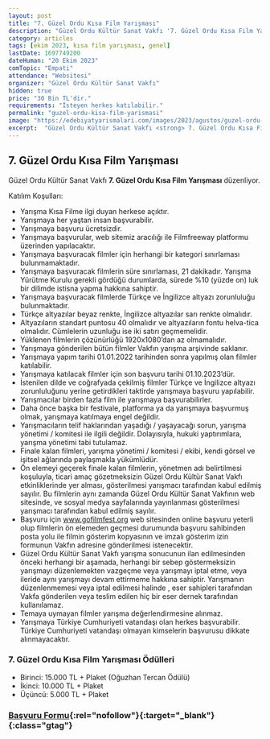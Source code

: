 ```yaml
---
layout: post
title: "7. Güzel Ordu Kısa Film Yarışması"
description: "Güzel Ordu Kültür Sanat Vakfı '7. Güzel Ordu Kısa Film Yarışması' düzenliyor."
category: articles
tags: [ekim 2023, kısa film yarışması, genel]
lastDate: 1697749200
dateHuman: "20 Ekim 2023"
comTopic: "Empati"
attendance: "Websitesi"
organizer: "Güzel Ordu Kültür Sanat Vakfı"
hidden: true
price: "30 Bin TL'dir."
requirements: "İsteyen herkes katılabilir."
permalink: "guzel-ordu-kisa-film-yarismasi"
image: "https://edebiyatyarismalari.com/images/2023/agustos/guzel-ordu-kisa-film-yarismasi.jpg"
excerpt:  "Güzel Ordu Kültür Sanat Vakfı <strong> 7. Güzel Ordu Kısa Film Yarışması </strong> düzenliyor."
---
```


## 7. Güzel Ordu Kısa Film Yarışması
Güzel Ordu Kültür Sanat Vakfı **7. Güzel Ordu Kısa Film Yarışması** düzenliyor.  

Katılım Koşulları:
- Yarışma Kısa Filme ilgi duyan herkese açıktır.
- Yarışmaya her yaştan insan başvurabilir.
- Yarışmaya başvuru ücretsizdir.
- Yarışmaya başvurular, web sitemiz aracılığı ile Filmfreeway platformu üzerinden yapılacaktır.
- Yarışmaya başvuracak filmler için herhangi bir kategori sınırlaması bulunmamaktadır.
- Yarışmaya başvuracak filmlerin süre sınırlaması, 21 dakikadır. Yarışma Yürütme Kurulu gerekli gördüğü durumlarda, sürede %10 (yüzde on) luk bir dilimde istisna yapma hakkına sahiptir.
- Yarışmaya başvuracak filmlerde Türkçe ve İngilizce altyazı zorunluluğu bulunmaktadır.
- Türkçe altyazılar beyaz renkte, İngilizce altyazılar sarı renkte olmalıdır.
- Altyazıların standart puntosu 40 olmalıdır ve altyazıların fontu helva-tica olmalıdır. Cümlelerin uzunluğu ise iki satırı geçmemelidir.
- Yüklenen filmlerin çözünürlüğü 1920x1080’dan az olmamalıdır.
- Yarışmaya gönderilen bütün filmler Vakfın yarışma arşivinde saklanır.
- Yarışmaya yapım tarihi 01.01.2022 tarihinden sonra yapılmış olan filmler katılabilir.
- Yarışmaya katılacak filmler için son başvuru tarihi 01.10.2023’dür.
- İstenilen dilde ve coğrafyada çekilmiş filmler Türkçe ve İngilizce altyazı zorunluluğunu yerine getirdikleri taktirde yarışmaya başvuru yapılabilir.
- Yarışmacılar birden fazla film ile yarışmaya başvurabilirler.
- Daha önce başka bir festivale, platforma ya da yarışmaya başvurmuş olmak, yarışmaya katılmaya engel değildir.
- Yarışmacıların telif haklarından yaşadığı / yaşayacağı sorun, yarışma yönetimi / komitesi ile ilgili değildir. Dolayısıyla, hukuki yaptırımlara, yarışma yönetimi tabi tutulamaz.
- Finale kalan filmleri, yarışma yönetimi / komitesi / ekibi, kendi görsel ve işitsel ağlarında paylaşmakla yükümlüdür.
- Ön elemeyi geçerek finale kalan filmlerin, yönetmen adı belirtilmesi koşuluyla, ticari amaç gözetmeksizin Güzel Ordu Kültür Sanat Vakfı etkinliklerinde yer alması, gösterilmesi yarışmacı tarafından kabul edilmiş sayılır. Bu filmlerin aynı zamanda Güzel Ordu Kültür Sanat Vakfının web sitesinde, ve sosyal medya sayfalarında yayınlanması gösterilmesi yarışmacı tarafından kabul edilmiş sayılır.
- Başvuru için www.gofilmfest.org web sitesinden online başvuru yeterli olup filmlerin ön elemeden geçmesi durumunda başvuru sahibinden posta yolu ile filmin gösterim kopyasının ve imzalı gösterim izin formunun Vakfın adresine gönderilmesi istenecektir.
- Güzel Ordu Kültür Sanat Vakfı yarışma sonucunun ilan edilmesinden önceki herhangi bir aşamada, herhangi bir sebep göstermeksizin yarışmayı düzenlemekten vazgeçme veya yarışmayı iptal etme, veya ileride aynı yarışmayı devam ettirmeme hakkına sahiptir. Yarışmanın düzenlenmemesi veya iptal edilmesi halinde , eser sahipleri tarafından Vakfa gönderilen veya teslim edilen hiç bir eser dernek tarafından kullanılamaz.
- Temaya uymayan filmler yarışma değerlendirmesine alınmaz.
- Yarışmaya Türkiye Cumhuriyeti vatandaşı olan herkes başvurabilir. Türkiye Cumhuriyeti vatandaşı olmayan kimselerin başvurusu dikkate alınmayacaktır.

### 7. Güzel Ordu Kısa Film Yarışması Ödülleri
- Birinci: 15.000 TL + Plaket (Oğuzhan Tercan Ödülü)
- İkinci: 10.000 TL + Plaket
- Üçüncü: 5.000 TL + Plaket


### [Başvuru Formu](https://filmfreeway.com/gofilmfest/?ref=edebiyatyarismalari.com){:rel="nofollow"}{:target="_blank"}{:class="gtag"}
